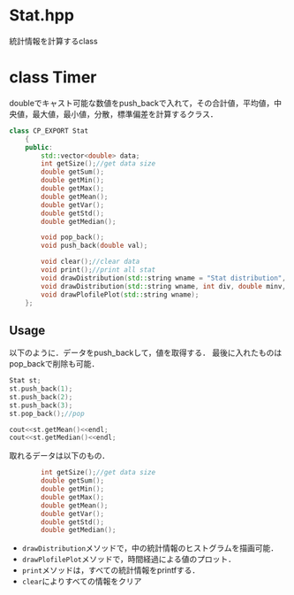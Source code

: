 Stat.hpp
===================
統計情報を計算するclass

# class Timer
doubleでキャスト可能な数値をpush_backで入れて，その合計値，平均値，中央値，最大値，最小値，分散，標準偏差を計算するクラス．

```cpp
class CP_EXPORT Stat
	{
	public:
		std::vector<double> data;
		int getSize();//get data size
		double getSum();
		double getMin();
		double getMax();
		double getMean();
		double getVar();
		double getStd();
		double getMedian();

		void pop_back();
		void push_back(double val);

		void clear();//clear data
		void print();//print all stat
		void drawDistribution(std::string wname = "Stat distribution", int div = 100);
		void drawDistribution(std::string wname, int div, double minv, double maxv);
		void drawPlofilePlot(std::string wname);
	};
```

## Usage
以下のように．データをpush_backして，値を取得する．
最後に入れたものはpop_backで削除も可能．
```cpp
Stat st;
st.push_back(1);
st.push_back(2);
st.push_back(3);
st.pop_back();//pop

cout<<st.getMean()<<endl;
cout<<st.getMedian()<<endl;
```

取れるデータは以下のもの．
```cpp
		int getSize();//get data size
		double getSum();
		double getMin();
		double getMax();
		double getMean();
		double getVar();
		double getStd();
		double getMedian();
```

* `drawDistribution`メソッドで，中の統計情報のヒストグラムを描画可能．
* `drawPlofilePlot`メソッドで，時間経過による値のプロット．
* `print`メソッドは，すべての統計情報をprintfする．
* `clear`によりすべての情報をクリア